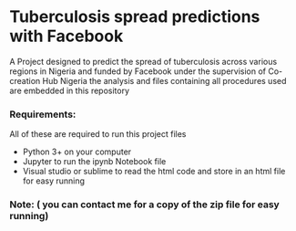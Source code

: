 # Tuberculosis spread predictions with Facebook
A Project designed to predict the spread of tuberculosis across various regions in Nigeria and funded by Facebook under the supervision of Co-creation Hub Nigeria
the analysis and files containing all procedures used are embedded in this repository
### Requirements:
All of these are required to run this project files
* Python 3+ on your computer
* Jupyter to run the ipynb Notebook file
* Visual studio or sublime to read the html code and store in an html file for easy running

### Note: ( you can contact me for a copy of the zip file for easy running)
